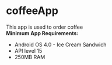 # coffeeApp
This app is used to order coffee <br>
**Minimum App Requirements:**
* Android OS 4.0 - Ice Cream Sandwich
* API level 15
* 250MB RAM
